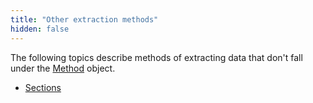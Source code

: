 ```yaml
---
title: "Other extraction methods"
hidden: false
---
```


The following topics describe methods of extracting data that don't fall under the [Method](doc:method) object.

- [Sections](doc:sections)

